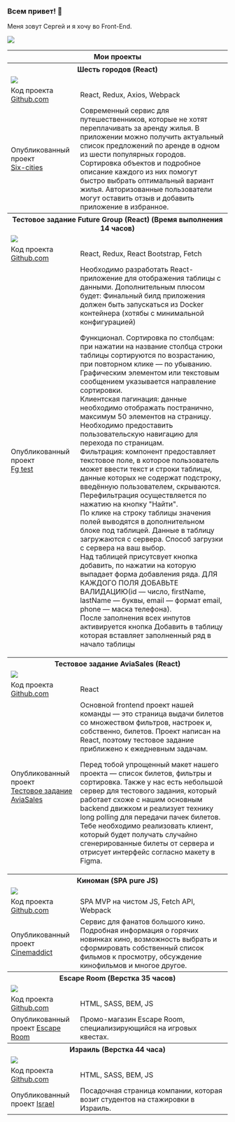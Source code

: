 ### Всем привет! 👋

Меня зовут Сергей и я хочу во Front-End.

<a href="https://t.me/w1red" target="_blank"><img src="https://img.shields.io/badge/-telegram-blue"></a>

<table>
<thead>
  <tr>
    <th colspan="2">Мои проекты</th>
  </tr>
</thead>
<tbody>
  <tr>
    <th colspan="2">Шесть городов (React)</td>
  </tr>
  <tr>
  <td colspan="2"><a href="https://six-cities.icehard.ru/"><img src="http://382967-ca07026.tmweb.ru/six-cities.jpg"></a></td>
  </tr>
  <tr>
    <td>Код проекта <a href="https://github.com/w1r3d7/six-cities" target="_blank">Github.com</a></td>
    <td>React, Redux, Axios, Webpack</td>
  </tr>
  <tr>
    <td>Опубликованный проект <br><a href="http://six-cities.icehard.ru/" target="_blank">Six-cities</a></td>
    <td>Современный сервис для путешественников, которые не хотят переплачивать за аренду жилья. В приложении можно получить актуальный список предложений по аренде в одном из шести популярных городов. Сортировка объектов и подробное описание каждого из них помогут быстро выбрать оптимальный вариант жилья. Авторизованные пользователи могут оставить отзыв и добавить приложение в избранное.</td>
  </tr>
  <tr>
    <th colspan="2">Тестовое задание Future Group (React) (Время выполнения 14 часов)</td>
  </tr>
  <tr>
  <td colspan="2"><a href="http://test.icehard.ru/"><img src="http://382967-ca07026.tmweb.ru/fg-test.jpg"></a></td>
  </tr>
  <tr>
    <td>Код проекта <a href="https://github.com/w1r3d7/fg-test" target="_blank">Github.com</a></td>
    <td>React, Redux, React Bootstrap, Fetch</td>
  </tr>
  <tr>
    <td>Опубликованный проект <br><a href="https://test.icehard.ru/" target="_blank">Fg test</a></td>
    <td>Необходимо разработать React-приложение для отображения таблицы с данными. Дополнительным плюсом будет: Финальный билд приложения должен быть запускаться из Docker контейнера (хотябы с минимальной конфигурацией)

Функционал. 
Сортировка по столбцам: при нажатии на название столбца строки таблицы сортируются по возрастанию, при повторном клике — по убыванию. Графическим элементом или текстовым сообщением указывается направление сортировки.  
Клиентская пагинация: данные необходимо отображать постранично, максимум 50 элементов на страницу. Необходимо предоставить пользовательскую навигацию для перехода по страницам.  
Фильтрация: компонент предоставляет текстовое поле, в которое пользователь может ввести текст и строки таблицы, данные которых не содержат подстроку, введённую пользователем, скрываются. Перефильтрация осуществляется по нажатию на кнопку "Найти".  
По клике на строку таблицы значения полей выводятся в дополнительном блоке под таблицей.
Данные в таблицу загружаются с сервера. Способ загрузки с сервера на ваш выбор.  
Над таблицей присутсвует кнопка добавить, по нажатии на которую выпадает форма добавления ряда. ДЛЯ КАЖДОГО ПОЛЯ ДОБАВЬТЕ ВАЛИДАЦИЮ(id — число, firstName, lastName — буквы, email — формат email, phone — маска телефона).  
После заполнения всех инпутов активируется кнопка Добавить в таблицу которая вставляет заполненный ряд в начало таблицы</td>
  </tr>
  <tr>
    <th colspan="2">Тестовое задание AviaSales (React)</td>
  </tr>
  <tr>
  <td colspan="2"><a href="https://aviasales.icehard.ru/"><img src="http://382967-ca07026.tmweb.ru/aviasales.jpg"></a></td>
  </tr>
  <tr>
    <td>Код проекта <a href="https://github.com/w1r3d7/aviasales-test" target="_blank">Github.com</a></td>
    <td>React</td>
  </tr>
  <tr>
    <td>Опубликованный проект <br><a href="https://aviasales.icehard.ru/" target="_blank">Тестовое задание AviaSales</td>
    <td>Основной frontend проект нашей команды — это страница выдачи билетов со множеством фильтров, настроек и, собственно, билетов. Проект написан на React, поэтому тестовое задание приближено к ежедневным задачам.

Перед тобой упрощенный макет нашего проекта — список билетов, фильтры и сортировка. Также у нас есть небольшой сервер для тестового задания, который работает схоже с нашим основным backend движком и реализует технику long polling для передачи пачек билетов. Тебе необходимо реализовать клиент, который будет получать случайно сгенерированные билеты от сервера и отрисует интерфейс согласно макету в Figma. </td>
  </tr>
  <tr>
    <th colspan="2">Киноман (SPA pure JS)</td>
  </tr>
  <tr>
    <td colspan="2"><a href="https://cinemaddict.icehard.ru/"><img src="http://382967-ca07026.tmweb.ru/cinemaddict.jpg"></a></td>
  </tr>
  <tr>
    <td>Код проекта <a href="https://github.com/w1r3d7/cinemaddict" target="_blank">Github.com</a></td>
    <td>SPA MVP на чистом JS, Fetch API, Webpack</td>
  </tr>
  <tr>
    <td>Опубликованный проект <a href="http://cinemaddict.icehard.ru/" target="_blank">Cinemaddict</a></td>
    <td>Сервис для фанатов большого кино. Подробная информация о горячих новинках кино, возможность выбрать и сформировать собственный список фильмов к просмотру, обсуждение кинофильмов и многое другое.</td>
  </tr>
  <tr>
    <th colspan="2">Escape Room (Верстка 35 часов)</td>
  </tr>
  <tr>
    <td colspan="2"><a href="https://w1r3d7.github.io/escape-room/build/"><img src="http://382967-ca07026.tmweb.ru/escape-room.jpg"></a></td>
  </tr>
  <tr>
    <td>Код проекта <a href="https://github.com/w1r3d7/escape-room" target="_blank">Github.com</a></td>
    <td>HTML, SASS, BEM, JS</td>
  </tr>
  <tr>
    <td>Опубликованный проект <a href="https://w1r3d7.github.io/escape-room/build/" target="_blank">Escape Room</a></td>
    <td>Промо-магазин Escape Room, специализирующийся на игровых квестах.</td>
  </tr>
  <tr>
    <th colspan="2">Израиль (Верстка 44 часа)</td>
  </tr>
  <tr>
    <td colspan="2"><a href="https://israel.icehard.ru/"><img src="http://382967-ca07026.tmweb.ru/israel.jpg"></a></td>
  </tr>
  <tr>
    <td>Код проекта <a href="https://github.com/w1r3d7/Israel" target="_blank">Github.com</a></td>
    <td>HTML, SASS, BEM, JS</td>
  </tr>
  <tr>
    <td>Опубликованный проект <a href="http://israel.icehard.ru/" target="_blank">Israel</a></td>
    <td>Посадочная страница компании, которая возит студентов на стажировки в Израиль.</td>
  </tr>
</tbody>
</table>


<!--
**w1r3d7/w1r3d7** is a ✨ _special_ ✨ repository because its `README.md` (this file) appears on your GitHub profile.

Here are some ideas to get you started:

- 🔭 I’m currently working on ...
- 🌱 I’m currently learning ...
- 👯 I’m looking to collaborate on ...
- 🤔 I’m looking for help with ...
- 💬 Ask me about ...
- 📫 How to reach me: ...
- 😄 Pronouns: ...
- ⚡ Fun fact: ...
-->
